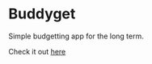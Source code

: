 # Buddyget

Simple budgetting app for the long term.

Check it out [here](https://buddiget.herokuapp.com/)
